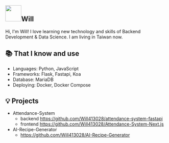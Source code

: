 ## <img width="50px" src="https://raw.githubusercontent.com/ms314006/ms314006/basic/resource/gqsm.png" />Will

Hi, I'm Will! I love learning new technology and skills of Backend Development & Data Science. I am living in Taiwan now.

## 📚 That I know and use
- Languages: Python, JavaScript
- Frameworks: Flask, Fastapi, Koa
- Database: MariaDB
- Deploying: Docker, Docker Compose

## 💡 Projects
- Attendance-System 
  - backend https://github.com/Will413028/attendance-system-fastapi
  - frontend https://github.com/Will413028/Attendance-System-Next.js
- AI-Recipe-Generator
  - https://github.com/Will413028/AI-Recipe-Generator
